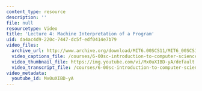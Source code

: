 ```yaml
---
content_type: resource
description: ''
file: null
resourcetype: Video
title: 'Lecture 4: Machine Interpretation of a Program'
uid: da4ac4d9-220c-7447-dc5f-edf0414e7b79
video_files:
  archive_url: http://www.archive.org/download/MIT6.00SCS11/MIT6_00SCS11_lec04_300k.mp4
  video_captions_file: /courses/6-00sc-introduction-to-computer-science-and-programming-spring-2011/bb3f67f2b3f55864b0c7515e78bfc753_Mx0uXIBD-yA.vtt
  video_thumbnail_file: https://img.youtube.com/vi/Mx0uXIBD-yA/default.jpg
  video_transcript_file: /courses/6-00sc-introduction-to-computer-science-and-programming-spring-2011/93ac33e0d8603b4dc6b449dfc82966b1_Mx0uXIBD-yA.pdf
video_metadata:
  youtube_id: Mx0uXIBD-yA
---
```

